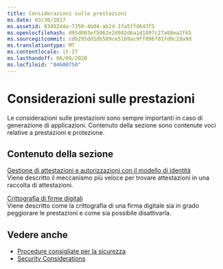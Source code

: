 ```yaml
---
title: Considerazioni sulle prestazioni
ms.date: 03/30/2017
ms.assetid: 83082d4a-7350-4b04-ab2d-1fa5ffd643f5
ms.openlocfilehash: d95d003ef5062e2d942d6a1d1897c27a08ea2f65
ms.sourcegitcommit: cdb295dd1db589ce5169ac9ff096f01fd0c2da9d
ms.translationtype: MT
ms.contentlocale: it-IT
ms.lasthandoff: 06/09/2020
ms.locfileid: "84600750"
---
```

# <a name="performance-considerations"></a>Considerazioni sulle prestazioni
Le considerazioni sulle prestazioni sono sempre importanti in caso di generazione di applicazioni. Contenuto della sezione sono contenute voci relative a prestazioni e protezione.  
  
## <a name="in-this-section"></a>Contenuto della sezione  
 [Gestione di attestazioni e autorizzazioni con il modello di identità](managing-claims-and-authorization-with-the-identity-model.md)  
 Viene descritto il meccanismo più veloce per trovare attestazioni in una raccolta di attestazioni.  
  
 [Crittografia di firme digitali](encryption-of-digital-signatures.md)  
 Viene descritto come la crittografia di una firma digitale sia in grado peggiorare le prestazioni e come sia possibile disattivarla.  
  
## <a name="see-also"></a>Vedere anche

- [Procedure consigliate per la sicurezza](best-practices-for-security-in-wcf.md)
- [Security Considerations](security-considerations-in-wcf.md)
